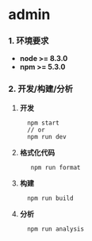 # admin

### 1. 环境要求
   - **node >= 8.3.0**
   - **npm  >= 5.3.0**
   
### 2. 开发/构建/分析
   1. **开发**
   
      ```shell
        npm start
        // or
        npm run dev
      ```
      
   2. **格式化代码**
      ```shell
         npm run format
      ```

   3. **构建**
   
      ```shell
        npm run build
      ```

   4. **分析**
      ```shell
        npm run analysis
      ```
